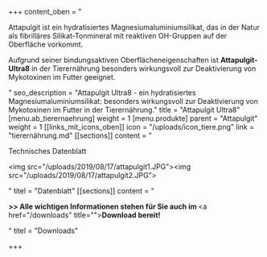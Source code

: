 +++
content_oben = "<p>Attapulgit ist ein hydratisiertes Magnesiumaluminiumsilikat, das in der Natur als fibrilläres Silikat-Tonmineral mit reaktiven OH-Gruppen auf der Oberfläche vorkommt.</p><p>Aufgrund seiner bindungsaktiven Oberflächeneigenschaften ist <strong>Attapulgit-Ultra8</strong> in der Tierernährung besonders wirkungsvoll zur Deaktivierung von Mykotoxinen im Futter geeignet.</p>"
seo_description = "Attapulgit Ultra8 - ein hydratisiertes Magnesiumaluminiumsilikat: besonders wirkungsvoll zur Deaktivierung von Mykotoxinen im Futter in der Tierernährung."
title = "Attapulgit Ultra8"
[menu.ab_tierernaehrung]
weight = 1
[menu.produkte]
parent = "Attapulgit"
weight = 1
[[links_mit_icons_oben]]
icon = "/uploads/icon_tiere.png"
link = "tierernährung.md"
[[sections]]
content = "<p>Technisches Datenblatt</p><p><img src=\"/uploads/2019/08/17/attapulgit1.JPG\"><img src=\"/uploads/2019/08/17/attapulgit2.JPG\"></p>"
titel = "Datenblatt"
[[sections]]
content = "<p><strong>&gt;&gt; Alle wichtigen Informationen stehen für Sie auch im </strong><a href=\"/downloads\" title=\"\"><strong>Download </strong></a><strong>bereit!</strong></p>"
titel = "Downloads"

+++
